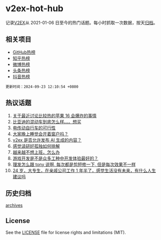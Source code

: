 # v2ex-hot-hub

 记录[V2EX](https://www.v2ex.com/)从 2021-01-06 日至今的热门话题。每小时抓取一次数据，按天[归档](archives)。
 
 ## 相关项目

- [GitHub热榜](https://github.com/snaildev/github-hot-hub)
- [知乎热榜](https://github.com/snaildev/zhihu-hot-hub)
- [微博热榜](https://github.com/snaildev/weibo-hot-hub)
- [头条热榜](https://github.com/snaildev/toutiao-hot-hub)
- [抖音热榜](https://github.com/snaildev/douyin-hot-hub)


 `更新时间：2024-09-23 12:10:54 +0800`

## 热议话题

1. [关于最近讨论比较热的苹果 16 会爆炸的事情](https://www.v2ex.com/t/1074940)
1. [比亚迪的混动车到底怎么样。。。想买](https://www.v2ex.com/t/1074794)
1. [电传动自行车的可行性](https://www.v2ex.com/t/1074808)
1. [大家晚上睡觉会开着窗户吗？](https://www.v2ex.com/t/1074913)
1. [v2ex 是否允许发布 AI 生成的内容？](https://www.v2ex.com/t/1074827)
1. [感觉读研好孤独如何排解](https://www.v2ex.com/t/1074849)
1. [越来越不想上班，怎么办](https://www.v2ex.com/t/1074943)
1. [游戏开发是不是众多工种中开发体验最好的？](https://www.v2ex.com/t/1074815)
1. [理发怎么跟 tony 说啊, 每次都是剪短修一下, 但是每次效果不一样](https://www.v2ex.com/t/1074920)
1. [24 岁，大专生，在亲戚公司工作 1 年半了，感觉生活没有未来，有什么人生建议吗](https://www.v2ex.com/t/1074980)

## 历史归档

[archives](archives)

## License

See the [LICENSE](LICENSE) file for license rights and limitations (MIT).
